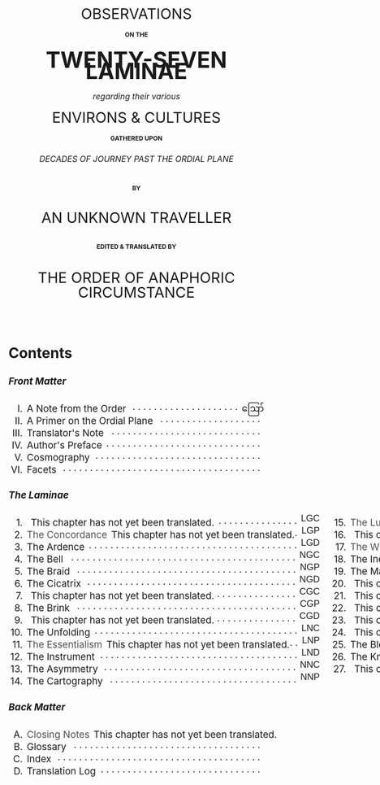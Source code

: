 <h1 class="title-page">
<div class="title-2">OBSERVATIONS</div>
<div class="title-4">on the</div>
<div class="title-1">TWENTY-SEVEN LAMINAE</div>
<div class="title-3">regarding their various</div>
<div class="title-2">ENVIRONS & CULTURES</div>
<div class="title-4">gathered upon</div>
<div class="title-3">DECADES OF JOURNEY PAST THE ORDIAL PLANE</div>
<div class="title-4 spaced">by</div>
<div class="title-2">AN UNKNOWN TRAVELLER</div>
<div class="title-4 spaced">edited & translated by</div>
<div class="title-2 guild-name">THE ORDER OF ANAPHORIC CIRCUMSTANCE</div>
</h1>

<!--
  The Marches of Wales: Notes and Impressions on the Welsh Borders, from the Severn Sea to the Sands o' Dee

  OBSERVATIONS
  on the
  RIVER WYE
  and several parts of
  SOUTH WALES, &c.
  relative chiefly to
  PICTURESQUE BEAUTY;
  made
  In the Summer of the Year 1770

  HISTORICAL and DESCRIPTIVE
  **ACCOUNTS**
  of the
  ANCIENT and PRESENT STATE
  of
  THE TOWN
  of
  **MONMOUTH**
  including
  A VARIETY OF PARTICULARS
  deserving the stranger's notice
  RELATING TO THE BOROUGH
  and its
  NEIGHBORHOOD
  collected from original papers and unquestionable authorities
  the whole never before published
-->

<style>
.title-page {
  text-align: center;
  margin: 3.5rem 0 5.5rem;
  font-weight: normal;
  line-height: 1.35rem;
}
  .title-page .title-1 {
    font-size: 2.7rem;
    margin: 1.8rem 0;
    font-weight: bold;
  }
  .bask .title-page .title-1 {
    font-size: 2.4rem;
  }
  .title-page .title-2 {
    font-size: 1.8rem;
    margin: 1.2rem 0;
  }
  .title-page .title-3 {
    font-size: 1rem;
    font-style: italic;
    margin: 1.2rem 0;
  }
  .title-page .title-4 {
    font-size: 0.75rem;
    margin: 0.5rem 0;
    font-weight: bold;
    text-transform: uppercase;
  }
  .title-page .guild-name {
    max-width: 700px;
    margin-left: auto;
    margin-right: auto;
    line-height: 1.8rem;
    text-transform: uppercase;
  }
  .title-page .spaced {
    margin: 2.25rem 0;
  }
  @media only screen and (max-width: 767px) {
    .title-page {
      margin: 0.9rem 0 3.6rem;
    }
      .title-page .title-1 {
        font-size: 1.8rem;
      }
      .title-page .title-2 {
        font-size: 1.35rem;
      }
      .title-page .spaced {
        margin: 1.35rem 0;
      }
  }

.toc {
  font-size: 1.17rem;
}
  @media only screen and (max-width: 767px) {
    .toc {
      font-size: 1rem;
    }
  }
  .toc h1, .toc h4 {
    text-align: center;
    margin-top: 3rem;
    text-transform: uppercase;
  }
  .toc a {
    text-decoration: none;
  }
    .toc a.undone {
      cursor: pointer;
      opacity: 0.75;
    }
    .toc a.undone:hover {
      opacity: 0.85;
    }
  .toc td:first-child {
    text-align: right;
    padding-right: 1em;
  }
  .toc .lamina {
    display: flex;
  }
    .toc .lamina-section:first-child {
      margin-right: 24px;
    }
    @media only screen and (max-width: 767px) {
      .toc .lamina {
        display: block;
      }
      .toc .lamina-section:first-child {
        margin: 0;
      }
    }

  .toc .row {
    display: flex;
    justify-content: space-between;
    height: 1.5rem;
  }
    @media only screen and (max-width: 767px) {
      .toc .row {
        padding-right: 8px;
      }
    }
  .toc .left {
    white-space: nowrap;
  }
  .toc .numeral {
    width: 28px;
    text-align: right;
    display: inline-block;
  }
    @media only screen and (max-width: 767px) {
      .toc .numeral {
        width: 23px;
      }
    }
  .toc a {
    margin: 0 8px;
  }
  .toc .dots {
    overflow: hidden;
    max-height: 1em;
    text-align: right;
    position: relative;
    top: -0.25rem;
  }
  .toc .dots:before {
    content: '. . . . . . . . . . . . . . . . . . . . . . . . . . . . . . . . . . . . . . . . . . . . . . . . . . . . . . . . . . . . . . . . . . . . . . . . . . . . . . . . . . . . . . . . . . . . . . . . . . . . . . . . . . . . . . . . . . . . . .';
  }
  .toc .page {
    font-family: "NotoSansMyanmar", sans-serif;
    font-size: 18px;
    position: relative;
    margin-left: 8px;
    height: 1.5rem;
    /*width: 1rem;*/
    /*min-width: 1rem;*/
    text-align: center;
    top: -0.45rem;
  }
    @media only screen and (max-width: 767px) {
      .toc .page {
        top: -0.6rem;
      }
    }

  .toc .tooltip {
    width: 250px;
    text-align: center;
    pointer-events: none !important;
  }

  .shortcuts {
    font-size: 1rem;
  }
</style>

<div class="viz"></div>

<div class="toc">

## Contents

##### Front Matter

<div class="row">
  <div class="left"><div class="numeral">I.</div><a href="00-i-note.html">A Note from the <span class="guild-term">Order</span></a></div>
  <div class="dots"></div><div class="page">ဪ</div>
</div>
<div class="row">
  <div class="left"><div class="numeral">II.</div><a href="00-ii-ordial-primer.html">A Primer on the Ordial Plane</a></div>
  <div class="dots"></div><div class="page"></div>
</div>
<div class="row">
  <div class="left"><div class="numeral">III.</div><a href="00-iii-translators-note.html">Translator's Note</a></div>
  <div class="dots"></div><div class="page"></div>
</div>
<div class="row">
  <div class="left"><div class="numeral">IV.</div><a href="00-iv-author-preface.html">Author's Preface</a></div>
  <div class="dots"></div><div class="page"></div>
</div>
<div class="row">
  <div class="left"><div class="numeral">V.</div><a href="00-v-cosmography.html">Cosmography</a></div>
  <div class="dots"></div><div class="page"></div>
</div>
<div class="row">
  <div class="left"><div class="numeral">VI.</div><a href="00-vi-facets.html">Facets</a></div>
  <div class="dots"></div><div class="page"></div>
</div>

##### The Laminae

<div class="lamina">
<div class="lamina-section">
<div class="row">
  <div class="left"><div class="numeral">1.</div><span class="tooltip-wrap"><a class="lamina-name undone unnamed" hreff="01-lgc.html"></a><span class="tooltip">This chapter has not yet been translated.</span></span></div>
  <div class="dots"></div><div class="page">LGC</div>
</div>
<div class="row">
  <div class="left"><div class="numeral">2.</div><span class="tooltip-wrap"><a class="lamina-name undone" hreff="02-lgp.html">The Concordance</a><span class="tooltip">This chapter has not yet been translated.</span></span></div>
  <div class="dots"></div><div class="page">LGP</div>
</div>
<div class="row">
  <div class="left"><div class="numeral">3.</div><a class="lamina-name" href="03-lgd.html">The Ardence</a></div>
  <div class="dots"></div><div class="page">LGD</div>
</div>

<div class="row">
  <div class="left"><div class="numeral">4.</div><a class="lamina-name" href="04-ngc.html">The Bell</a></div>
  <div class="dots"></div><div class="page">NGC</div>
</div>
<div class="row">
  <div class="left"><div class="numeral">5.</div><a class="lamina-name" href="05-ngp.html">The Braid</a></div>
  <div class="dots"></div><div class="page">NGP</div>
</div>
<div class="row">
  <div class="left"><div class="numeral">6.</div><span class="tooltip-wrap"><a class="lamina-name" href="06-ngd.html">The Cicatrix</a></span></div>
  <div class="dots"></div><div class="page">NGD</div>
</div>

<div class="row">
  <div class="left"><div class="numeral">7.</div><span class="tooltip-wrap"><a class="lamina-name undone unnamed" hreff="07-cgc.html"></a><span class="tooltip">This chapter has not yet been translated.</span></span></div>
  <div class="dots"></div><div class="page">CGC</div>
</div>
<div class="row">
  <div class="left"><div class="numeral">8.</div><a class="lamina-name" href="08-cgp.html">The Brink</a></div>
  <div class="dots"></div><div class="page">CGP</div>
</div>
<div class="row">
  <div class="left"><div class="numeral">9.</div><span class="tooltip-wrap"><a class="lamina-name undone unnamed" hreff="09-cgd.html"></a><span class="tooltip">This chapter has not yet been translated.</span></span></div>
  <div class="dots"></div><div class="page">CGD</div>
</div>

<div class="row">
  <div class="left"><div class="numeral">10.</div><a class="lamina-name" href="10-lnc.html">The Unfolding</a></div>
  <div class="dots"></div><div class="page">LNC</div>
</div>
<div class="row">
  <div class="left"><div class="numeral">11.</div><span class="tooltip-wrap"><a class="lamina-name undone" hreff="11-lnp.html">The Essentialism</a><span class="tooltip">This chapter has not yet been translated.</span></span></div>
  <div class="dots"></div><div class="page">LNP</div>
</div>
<div class="row">
  <div class="left"><div class="numeral">12.</div><a class="lamina-name" href="12-lnd.html">The Instrument</a></div>
  <div class="dots"></div><div class="page">LND</div>
</div>

<div class="row">
  <div class="left"><div class="numeral">13.</div><a class="lamina-name" href="13-nnc.html">The Asymmetry</a></div>
  <div class="dots"></div><div class="page">NNC</div>
</div>
<div class="row">
  <div class="left"><div class="numeral">14.</div><a class="lamina-name" href="14-nnp.html">The Cartography</a></div>
  <div class="dots"></div><div class="page">NNP</div>
</div>
</div>

<div class="lamina-section">
<div class="row">
  <div class="left"><div class="numeral">15.</div><span class="tooltip-wrap"><a class="lamina-name undone" hreff="15-nnd.html">The Lucidity</a><span class="tooltip">This chapter has not yet been translated.</span></span></div>
  <div class="dots"></div><div class="page">NND</div>
</div>

<div class="row">
  <div class="left"><div class="numeral">16.</div><span class="tooltip-wrap"><a class="lamina-name undone unnamed" hreff="16-cnc.html"></a><span class="tooltip">This chapter has not yet been translated.</span></span></div>
  <div class="dots"></div><div class="page">CNC</div>
</div>
<div class="row">
  <div class="left"><div class="numeral">17.</div><span class="tooltip-wrap"><a class="lamina-name undone" hreff="17-cnp.html">The Wilt</a><span class="tooltip">This chapter has not yet been translated.</span></span></div>
  <div class="dots"></div><div class="page">CNP</div>
</div>
<div class="row">
  <div class="left"><div class="numeral">18.</div><a class="lamina-name" href="18-cnd.html">The Inevitability</a></div>
  <div class="dots"></div><div class="page">CND</div>
</div>

<div class="row">
  <div class="left"><div class="numeral">19.</div><a class="lamina-name" href="19-lec.html">The Macula</a></div>
  <div class="dots"></div><div class="page">LEC</div>
</div>
<div class="row">
  <div class="left"><div class="numeral">20.</div><span class="tooltip-wrap"><a class="lamina-name undone unnamed" hreff="20-lep.html"></a><span class="tooltip">This chapter has not yet been translated.</span></span></div>
  <div class="dots"></div><div class="page">LEP</div>
</div>
<div class="row">
  <div class="left"><div class="numeral">21.</div><span class="tooltip-wrap"><a class="lamina-name undone unnamed" hreff="21-led.html"></a><span class="tooltip">This chapter has not yet been translated.</span></span></div>
  <div class="dots"></div><div class="page">LED</div>
</div>

<div class="row">
  <div class="left"><div class="numeral">22.</div><span class="tooltip-wrap"><a class="lamina-name undone unnamed" hreff="22-nec.html"></a><span class="tooltip">This chapter has not yet been translated.</span></span></div>
  <div class="dots"></div><div class="page">NEC</div>
</div>
<div class="row">
  <div class="left"><div class="numeral">23.</div><span class="tooltip-wrap"><a class="lamina-name undone unnamed" hreff="23-nep.html"></a><span class="tooltip">This chapter has not yet been translated.</span></span></div>
  <div class="dots"></div><div class="page">NEP</div>
</div>
<div class="row">
  <div class="left"><div class="numeral">24.</div><span class="tooltip-wrap"><a class="lamina-name undone unnamed" hreff="24-ned.html"></a><span class="tooltip">This chapter has not yet been translated.</span></span></div>
  <div class="dots"></div><div class="page">NED</div>
</div>

<div class="row">
  <div class="left"><div class="numeral">25.</div><a class="lamina-name" href="25-cec.html">The Bloom</a></div>
  <div class="dots"></div><div class="page">CEC</div>
</div>
<div class="row">
  <div class="left"><div class="numeral">26.</div><a class="lamina-name" href="26-cep.html">The Knot</a></div>
  <div class="dots"></div><div class="page">CEP</div>
</div>
<div class="row">
  <div class="left"><div class="numeral">27.</div><span class="tooltip-wrap"><a class="lamina-name undone unnamed" hreff="27-ced.html"></a><span class="tooltip">This chapter has not yet been translated.</span></span></div>
  <div class="dots"></div><div class="page">CED</div>
</div>

</div>
</div>

##### Back Matter

<div class="row">
  <div class="left"><div class="numeral">A.</div><span class="tooltip-wrap"><a class="undone" hreff="#">Closing Notes</a><span class="tooltip">This chapter has not yet been translated.</span></span></div>
  <div class="dots"></div><div class="page"></div>
</div>
<div class="row">
  <div class="left"><div class="numeral">B.</div><a href="b-glossary.html">Glossary</a></div>
  <div class="dots"></div><div class="page"></div>
</div>
<div class="row">
  <div class="left"><div class="numeral">C.</div><a href="c-index.html">Index</a></div>
  <div class="dots"></div><div class="page"></div>
</div>
<div class="row">
  <div class="left"><div class="numeral">D.</div><a href="d-translation-log.html">Translation Log</a></div>
  <div class="dots"></div><div class="page"></div>
</div>

</div>
